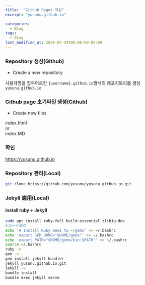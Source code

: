 ```yaml
---
title:  "Github Pages 작성"
excerpt: "yusunu.github.io"

categories:
  - Blog
tags:
  - Blog
last_modified_at: 2020-07-29T08:06:00-05:00
---
```




### Repository 생성(Github)
- Create a new repository

사용자명을 접두어로한 `{username}.github.io`형식의 레포지토리를 생성
<code>yusunu.github.io</code>

### Github page 초기파일 생성(Github)
- Create new files

index.html  
or  
index.MD  

### 확인 

<https://yusunu.github.io>

### Repository 관리(Local)
```sh
git clone https://github.com/yusunu/yusunu.github.io.git
```

### Jekyll 適用(Local)
#### install ruby + Jekyll 
```sh
sudo apt install ruby-full build-essential zlib1g-dev
#ユーザ単位
echo '# Install Ruby Gems to ~/gems' >> ~/.bashrc
echo 'export GEM_HOME="$HOME/gems"' >> ~/.bashrc
echo 'export PATH="$HOME/gems/bin:$PATH"' >> ~/.bashrc
source ~/.bashrc
ruby -v
gem -v
gem install jekyll bundler
jekyll yusunu.github.io.git
jekyll -v
bundle install
bundle exec jekyll serve
```